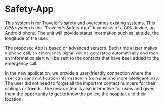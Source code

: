 # Safety-App
 This system is for Traveler's safety and overcomes existing systems. This GPS system is the “Traveler's Safety App”. It consists of a GPS device, an Android phone. The unit will provide status information such as latitude, the longitude of the user. 

The proposed App is based on advanced sensors. Each time a user makes a phone call, an emergency signal will be generated automatically and then an information alert will be sent to the contacts that have been added to the emergency call.  

In the new application, we provide a user-friendly connection where the user can send notification information in a simpler and more intelligent way. The user did not need to forget all the important contact numbers for their siblings or friends. The new system is also interactive for users and gives them the opportunity to get to know the police, the hospital, and their location.
